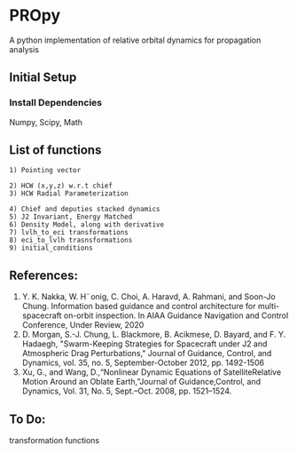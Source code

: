 # PROpy
A python implementation of relative orbital dynamics for propagation analysis

## Initial Setup 

### Install Dependencies 

Numpy, Scipy, Math

## List of functions
    
    1) Pointing vector
    
    2) HCW (x,y,z) w.r.t chief
    3) HCW Radial Parameterization
    
    4) Chief and deputies stacked dynamics
    5) J2 Invariant, Energy Matched
    6) Density Model, along with derivative
    7) lvlh_to_eci transformations
    8) eci_to_lvlh trasnsformations 
    9) initial_conditions 

## References:
  1) Y. K. Nakka, W. H¨onig, C. Choi, A. Haravd, A. Rahmani, and Soon-Jo Chung. Information based guidance and control architecture for multi-spacecraft on-orbit inspection. In AIAA Guidance Navigation and Control Conference, Under Review, 2020
  2) D. Morgan, S.-J. Chung, L. Blackmore, B. Acikmese, D. Bayard, and F. Y. Hadaegh, "Swarm-Keeping Strategies for Spacecraft under J2 and Atmospheric Drag     Perturbations," Journal of Guidance, Control, and Dynamics, vol. 35, no. 5, September-October 2012, pp. 1492-1506
  3) Xu, G., and Wang, D.,“Nonlinear Dynamic Equations of SatelliteRelative Motion Around an Oblate Earth,”Journal of Guidance,Control, and Dynamics, Vol. 31, No. 5, Sept.–Oct. 2008, pp. 1521–1524. 



## To Do: 

transformation functions 
